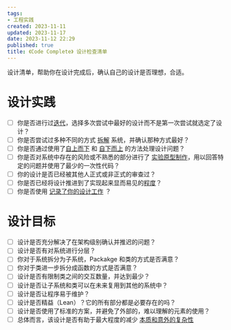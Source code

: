 ```yaml
---
tags:
- 工程实践 
created: 2023-11-11
updated: 2023-11-17
date: 2023-11-12 22:29 
published: true
title: 《Code Complete》 设计检查清单
---
```


设计清单，帮助你在设计完成后，确认自己的设计是否理想，合适。

# 设计实践

- [ ] 你是否进行过[迭代](/ch_05_design_in_construction/#迭代)，选择多次尝试中最好的设计而不是第一次尝试就选定了设计？
- [ ] 你是否尝试过多种不同的方式 [拆解](/ch_05_design_in_construction/#分而治之) 系统，并确认那种方式最好？
- [ ] 你是否通过使用了[自上而下](/ch_05_design_in_construction/#自上而下的论据) 和 [自下而上](/ch_05_design_in_construction/#自下而上的论据) 的方法处理设计问题？
- [ ] 你是否对系统中存在的风险或不熟悉的部分进行了 [实验原型制作](/ch_05_design_in_construction/#实验原型制作)，用以回答特定的问题并使用了最少的一次性代码？
- [ ] 你的设计是否已经被其他人正式或非正式的审查过？
- [ ] 你是否已经将设计推进到了实现起来显而易见的[程度](/ch_05_design_in_construction/#多少设计就足够了？)？
- [ ] 你是否使用 [记录了你的设计工作](/ch_05_design_in_construction/#记录你的设计工作) ？

# 设计目标

- [ ] 设计是否充分解决了在架构级别确认并推迟的问题？
- [ ] 设计是否有对系统进行分层？
- [ ] 你对于系统拆分为子系统，Packakge 和类的方式是否满意？
- [ ] 你对于类进一步拆分成函数的方式是否满意？
- [ ] 设计是否有限制类之间的交互数量，并达到最少？
- [ ] 设计是否让子系统和类可以在未来复用到其他的系统中？
- [ ] 设计是否让程序易于维护？
- [ ] 设计是否精益（Lean）？它的所有部分都是必要存在的吗？
- [ ] 设计是否使用了标准的方案，并避免了外部的，难以理解的元素的使用？
- [ ] 总体而言，该设计是否有助于最大程度的减少 [本质和意外的复杂性](/ch_05_design_in_construction/#本质和意外的bbuu困难)
